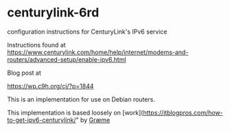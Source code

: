# centurylink-6rd
configuration instructions for CenturyLink's IPv6 service

Instructions found at
https://www.centurylink.com/home/help/internet/modems-and-routers/advanced-setup/enable-ipv6.html

Blog post at

https://wp.c9h.org/cj/?p=1844

This is an implementation for use on Debian routers.

This implementation is based loosely on
[work](https://itblogpros.com/how-to-get-ipv6-centurylink/" by
[Græme]("https://itblogpros.com/graeme-messina-author-bio/")
